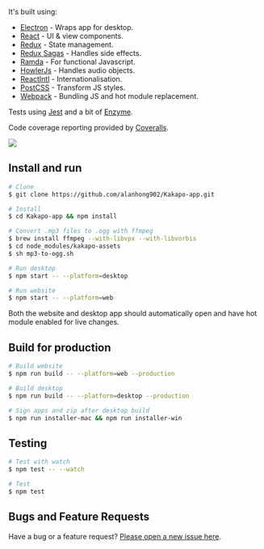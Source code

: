 It's built using:

- [Electron](https://github.com/atom/electron) - Wraps app for desktop.
- [React](https://github.com/facebook/react) - UI & view components.
- [Redux](https://github.com/rackt/redux) - State management.
- [Redux Sagas](https://github.com/redux-saga/redux-saga) - Handles side effects.
- [Ramda](https://github.com/ramda/ramda) - For functional Javascript.
- [HowlerJs](https://github.com/goldfire/howler.js) - Handles audio objects.
- [ReactIntl](https://github.com/yahoo/react-intl) - Internationalisation.
- [PostCSS](https://github.com/postcss/postcss) - Transform JS styles.
- [Webpack](https://github.com/webpack/webpack) - Bundling JS and hot module replacement.

Tests using [Jest](https://github.com/facebook/jest) and a bit of [Enzyme](https://github.com/airbnb/enzyme).

Code coverage reporting provided by [Coveralls](https://coveralls.io/).

<img src="https://raw.githubusercontent.com/bluedaniel/Kakapo-assets/master/images/screenshots/web_app.jpg" />

## Install and run

``` bash
# Clone
$ git clone https://github.com/alanhong902/Kakapo-app.git

# Install
$ cd Kakapo-app && npm install

# Convert .mp3 files to .ogg with ffmpeg
$ brew install ffmpeg --with-libvpx --with-libvorbis
$ cd node_modules/kakapo-assets
$ sh mp3-to-ogg.sh

# Run desktop
$ npm start -- --platform=desktop

# Run website
$ npm start -- --platform=web
```

Both the website and desktop app should automatically open and have hot module enabled for live changes.

## Build for production

``` bash
# Build website
$ npm run build -- --platform=web --production

# Build desktop
$ npm run build -- --platform=desktop --production

# Sign apps and zip after desktop build
$ npm run installer-mac && npm run installer-win
```

## Testing

``` bash
# Test with watch
$ npm test -- --watch

# Test
$ npm test
```

## Bugs and Feature Requests

Have a bug or a feature request? [Please open a new issue here](https://github.com/alanhong902/Kakapo-app/issues/new).
